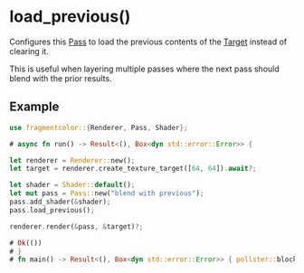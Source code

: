 # load_previous()

Configures this [Pass](https://fragmentcolor.org/api/pass) to load the previous contents of the [Target](https://fragmentcolor.org/api/target) instead of clearing it.

This is useful when layering multiple passes where the next pass should blend with the prior results.

## Example

```rust
use fragmentcolor::{Renderer, Pass, Shader};

# async fn run() -> Result<(), Box<dyn std::error::Error>> {

let renderer = Renderer::new();
let target = renderer.create_texture_target([64, 64]).await?;

let shader = Shader::default();
let mut pass = Pass::new("blend with previous");
pass.add_shader(&shader);
pass.load_previous();

renderer.render(&pass, &target)?;

# Ok(())
# }
# fn main() -> Result<(), Box<dyn std::error::Error>> { pollster::block_on(run()) }
```

